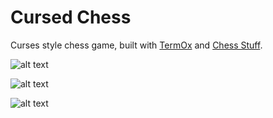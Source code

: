 # Cursed Chess

Curses style chess game, built with
[TermOx](https://github.com/a-n-t-h-o-n-y/CPPurses.git) and [Chess
Stuff](https://github.com/a-n-t-h-o-n-y/chess-stuff.git).

![alt text](docs/chess_1.png)

![alt text](docs/chess_2.png)

![alt text](docs/chess_3.png)
